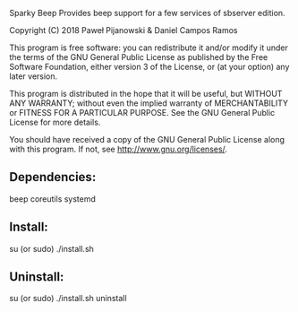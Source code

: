 Sparky Beep
Provides beep support for a few services of sbserver edition.

Copyright (C) 2018 Paweł Pijanowski & Daniel Campos Ramos

This program is free software: you can redistribute it and/or modify
it under the terms of the GNU General Public License as published by
the Free Software Foundation, either version 3 of the License, or
(at your option) any later version.

This program is distributed in the hope that it will be useful,
but WITHOUT ANY WARRANTY; without even the implied warranty of
MERCHANTABILITY or FITNESS FOR A PARTICULAR PURPOSE.  See the
GNU General Public License for more details.

You should have received a copy of the GNU General Public License
along with this program.  If not, see <http://www.gnu.org/licenses/>.

Dependencies:
-------------
beep
coreutils
systemd

Install:
-------------
su (or sudo) 
./install.sh

Uninstall:
-------------
su (or sudo)
./install.sh uninstall
